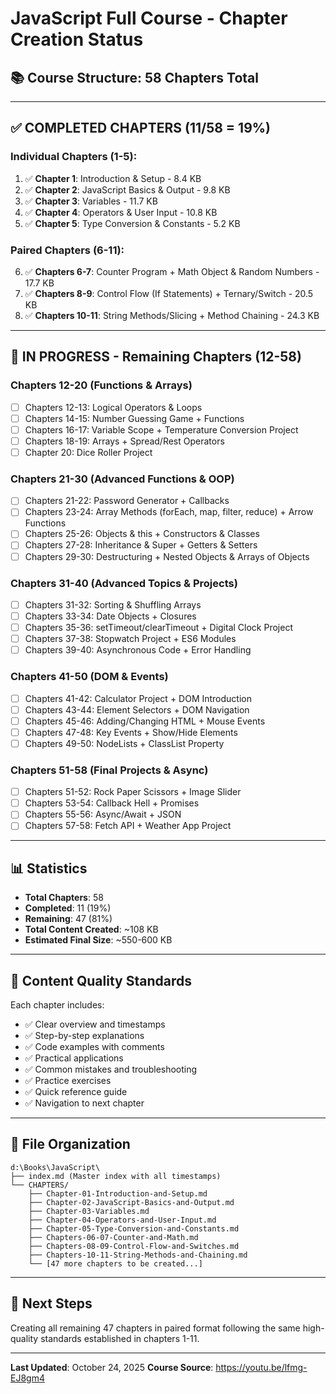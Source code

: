 # JavaScript Full Course - Chapter Creation Status

## 📚 Course Structure: 58 Chapters Total

---

## ✅ COMPLETED CHAPTERS (11/58 = 19%)

### Individual Chapters (1-5):
1. ✅ **Chapter 1**: Introduction & Setup - 8.4 KB
2. ✅ **Chapter 2**: JavaScript Basics & Output - 9.8 KB  
3. ✅ **Chapter 3**: Variables - 11.7 KB
4. ✅ **Chapter 4**: Operators & User Input - 10.8 KB
5. ✅ **Chapter 5**: Type Conversion & Constants - 5.2 KB

### Paired Chapters (6-11):
6. ✅ **Chapters 6-7**: Counter Program + Math Object & Random Numbers - 17.7 KB
7. ✅ **Chapters 8-9**: Control Flow (If Statements) + Ternary/Switch - 20.5 KB
8. ✅ **Chapters 10-11**: String Methods/Slicing + Method Chaining - 24.3 KB

---

## 🔄 IN PROGRESS - Remaining Chapters (12-58)

### Chapters 12-20 (Functions & Arrays)
- [ ] Chapters 12-13: Logical Operators & Loops
- [ ] Chapters 14-15: Number Guessing Game + Functions
- [ ] Chapters 16-17: Variable Scope + Temperature Conversion Project
- [ ] Chapters 18-19: Arrays + Spread/Rest Operators
- [ ] Chapter 20: Dice Roller Project

### Chapters 21-30 (Advanced Functions & OOP)
- [ ] Chapters 21-22: Password Generator + Callbacks
- [ ] Chapters 23-24: Array Methods (forEach, map, filter, reduce) + Arrow Functions
- [ ] Chapters 25-26: Objects & this + Constructors & Classes
- [ ] Chapters 27-28: Inheritance & Super + Getters & Setters
- [ ] Chapters 29-30: Destructuring + Nested Objects & Arrays of Objects

### Chapters 31-40 (Advanced Topics & Projects)
- [ ] Chapters 31-32: Sorting & Shuffling Arrays
- [ ] Chapters 33-34: Date Objects + Closures
- [ ] Chapters 35-36: setTimeout/clearTimeout + Digital Clock Project
- [ ] Chapters 37-38: Stopwatch Project + ES6 Modules
- [ ] Chapters 39-40: Asynchronous Code + Error Handling

### Chapters 41-50 (DOM & Events)
- [ ] Chapters 41-42: Calculator Project + DOM Introduction
- [ ] Chapters 43-44: Element Selectors + DOM Navigation
- [ ] Chapters 45-46: Adding/Changing HTML + Mouse Events
- [ ] Chapters 47-48: Key Events + Show/Hide Elements
- [ ] Chapters 49-50: NodeLists + ClassList Property

### Chapters 51-58 (Final Projects & Async)
- [ ] Chapters 51-52: Rock Paper Scissors + Image Slider
- [ ] Chapters 53-54: Callback Hell + Promises
- [ ] Chapters 55-56: Async/Await + JSON
- [ ] Chapters 57-58: Fetch API + Weather App Project

---

## 📊 Statistics

- **Total Chapters**: 58
- **Completed**: 11 (19%)
- **Remaining**: 47 (81%)
- **Total Content Created**: ~108 KB
- **Estimated Final Size**: ~550-600 KB

---

## 🎯 Content Quality Standards

Each chapter includes:
- ✅ Clear overview and timestamps
- ✅ Step-by-step explanations
- ✅ Code examples with comments
- ✅ Practical applications
- ✅ Common mistakes and troubleshooting
- ✅ Practice exercises
- ✅ Quick reference guide
- ✅ Navigation to next chapter

---

## 📁 File Organization

```
d:\Books\JavaScript\
├── index.md (Master index with all timestamps)
└── CHAPTERS/
    ├── Chapter-01-Introduction-and-Setup.md
    ├── Chapter-02-JavaScript-Basics-and-Output.md
    ├── Chapter-03-Variables.md
    ├── Chapter-04-Operators-and-User-Input.md
    ├── Chapter-05-Type-Conversion-and-Constants.md
    ├── Chapters-06-07-Counter-and-Math.md
    ├── Chapters-08-09-Control-Flow-and-Switches.md
    ├── Chapters-10-11-String-Methods-and-Chaining.md
    └── [47 more chapters to be created...]
```

---

## 🚀 Next Steps

Creating all remaining 47 chapters in paired format following the same high-quality standards established in chapters 1-11.

---

**Last Updated**: October 24, 2025
**Course Source**: https://youtu.be/lfmg-EJ8gm4
